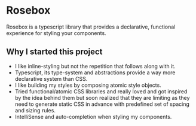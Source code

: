 # Rosebox

Rosebox is a typescript library that provides a declarative, functional experience for styling your components.

## Why I started this project

- I like inline-styling but not the repetition that follows along with it.
- Typescript, its type-system and abstractions provide a way more declarative system than CSS.
- I like building my styles by composing atomic style objects.
- Tried functional/atomic CSS libraries and really loved and got inspired by the idea behind them but soon realized that they are limiting as they need to generate static CSS in advance with predefined set of spacing and sizing rules.
- IntelliSense and auto-completion when styling my components.
